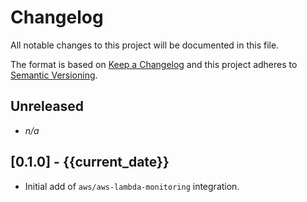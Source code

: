 # Changelog

All notable changes to this project will be documented in this file.

The format is based on [Keep a Changelog][changelog] and this project adheres
to [Semantic Versioning][semver].

## Unreleased

- *n/a*

## [0.1.0] - {{current_date}}

- Initial add of `aws/aws-lambda-monitoring` integration.

[changelog]: http://keepachangelog.com/en/1.0.0/
[semver]: http://semver.org/spec/v2.0.0.html
